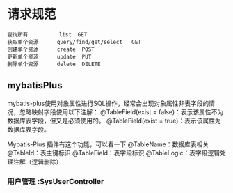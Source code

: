 # 请求规范
```
查询所有          list	GET
获取单个资源      query/find/get/select	GET	
创建单个资源      create	POST	
更新单个资源      update	PUT
删除单个资源      delete	DELETE
```
## mybatisPlus 
mybatis-plus使用对象属性进行SQL操作，经常会出现对象属性非表字段的情况，忽略映射字段使用以下注解：
@TableField(exist = false)：表示该属性不为数据库表字段，但又是必须使用的。
@TableField(exist = true)：表示该属性为数据库表字段。

Mybatis-Plus 插件有这个功能，可以看一下
@TableName：数据库表相关
@TableId：表主键标识
@TableField：表字段标识
@TableLogic：表字段逻辑处理注解（逻辑删除）
### 用户管理 :SysUserController




